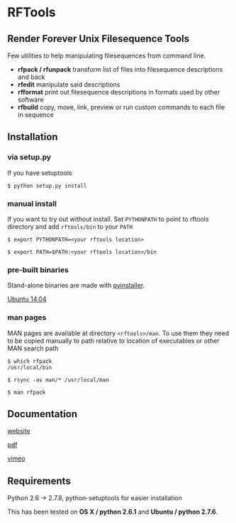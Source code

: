 # RFTools
## Render Forever Unix Filesequence Tools

Few utilities to help manipulating filesequences from command line.
- **rfpack / rfunpack**	transform list of files into filesequence descriptions and back 
- **rfedit**			manipulate said descriptions
- **rfformat**			print out filesequence descriptions in formats used by other software
- **rfbuild**			copy, move, link, preview or run custom commands to each file in sequence

## Installation
### via setup.py
If you have setuptools

	$ python setup.py install

### manual install
If you want to try out without install. Set `PYTHONPATH` to point to rftools directory and add `rftools/bin` to your `PATH`

	$ export PYTHONPATH=<your rftools location>

	$ export PATH=$PATH:<your rftools location>/bin

### pre-built binaries
Stand-alone binaries are made with [pyinstaller](http://www.pyinstaller.org/).

[Ubuntu 14.04](http://www.renderforever.fi/dist/rftools_1.0.0_ubuntu1404_20150630.zip)

### man pages
MAN pages are available at directory `<rftools>/man`. To use them they need to be copied manually to path relative to location of executables or other MAN search path

```
$ which rfpack
/usr/local/bin

$ rsync -av man/* /usr/local/man

$ man rfpack
```

## Documentation

[website](http://www.renderforever.fi/)

[pdf](http://renderforever.fi/docs/rftools_v1.0.0.pdf)

[vimeo](https://vimeo.com/101410363)

## Requirements
Python 2.6 -> 2.7.8, python-setuptools for easier installation

This has been tested on **OS X / python 2.6.1** and **Ubuntu / python 2.7.6**.
